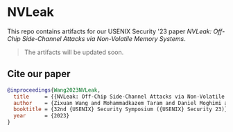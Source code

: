 # NVLeak

This repo contains artifacts for our USENIX Security '23 paper *NVLeak: Off-Chip Side-Channel Attacks via Non-Volatile Memory Systems*.

> The artifacts will be updated soon.

## Cite our paper

``` BibTeX
@inproceedings{Wang2023NVLeak,
  title     = {{NVLeak: Off-Chip Side-Channel Attacks via Non-Volatile Memory Systems}},
  author    = {Zixuan Wang and Mohammadkazem Taram and Daniel Moghimi and Steven Swanson and Dean Tullsen and Jishen Zhao},
  booktitle = {32nd {USENIX} Security Symposium ({USENIX} Security 23)},
  year      = {2023}
}
```
